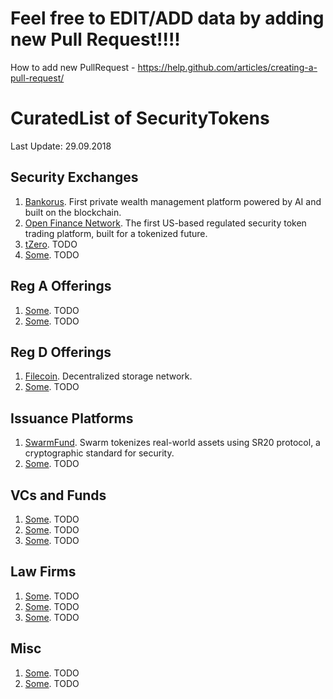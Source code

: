 # Feel free to EDIT/ADD data by adding new Pull Request!!!!
How to add new PullRequest - https://help.github.com/articles/creating-a-pull-request/



# CuratedList of SecurityTokens

Last Update: 29.09.2018

## Security Exchanges
1. [Bankorus](http://bankorus.com). First private wealth management platform powered by AI and built on the blockchain.
1. [Open Finance Network](https://www.openfinance.io). The first US-based regulated security token trading platform, built for a tokenized future.
1. [tZero](). TODO
1. [Some](Some). TODO

## Reg A Offerings
1. [Some](Some). TODO
1. [Some](Some). TODO

## Reg D Offerings
1. [Filecoin](https://filecoin.io). Decentralized storage network.
1. [Some](Some). TODO

## Issuance Platforms
1. [SwarmFund](https://swarm.fund). Swarm tokenizes real-world assets using SR20 protocol, a cryptographic standard for security.
1. [Some](Some). TODO

## VCs and Funds
1. [Some](Some). TODO
1. [Some](Some). TODO
1. [Some](Some). TODO

## Law Firms
1. [Some](Some). TODO
1. [Some](Some). TODO
1. [Some](Some). TODO

## Misc 
1. [Some](Some). TODO
1. [Some](Some). TODO


